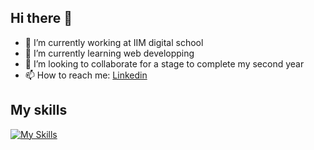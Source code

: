 ## Hi there 👋
- 🔭 I’m currently working at IIM digital school
- 🌱 I’m currently learning web developping
- 👯 I’m looking to collaborate for a stage to complete my second year
- 📫 How to reach me: [Linkedin](www.linkedin.com/in/ilyan-jude-bain-trimbach-1687a9291)

## My skills
[![My Skills](https://skillicons.dev/icons?i=html,css,js,php,python,mysql,figma,tailwind,nodejs)](https://skillicons.dev)
